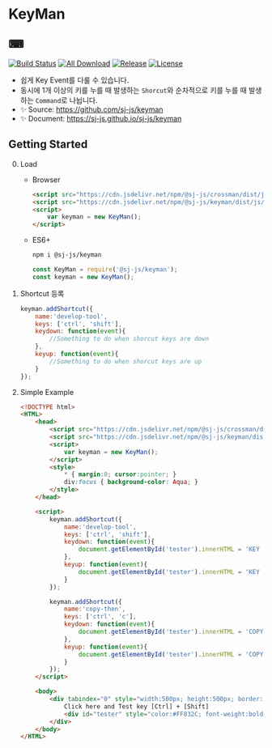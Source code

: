 # KeyMan
## ⌨
[![Build Status](https://travis-ci.org/sj-js/keyman.svg?branch=master)](https://travis-ci.org/sj-js/keyman)
[![All Download](https://img.shields.io/github/downloads/sj-js/keyman/total.svg)](https://github.com/sj-js/keyman/releases)
[![Release](https://img.shields.io/github/release/sj-js/keyman.svg)](https://github.com/sj-js/keyman/releases)
[![License](https://img.shields.io/github/license/sj-js/keyman.svg)](https://github.com/sj-js/keyman/releases)

- 쉽게 Key Event를 다룰 수 있습니다.
- 동시에 1개 이상의 키를 누를 때 발생하는 `Shorcut`와 순차적으로 키를 누를 때 발생하는 `Command`로 나뉩니다.
- ✨ Source: https://github.com/sj-js/keyman
- ✨ Document: https://sj-js.github.io/sj-js/keyman



## Getting Started

0. Load
    - Browser
        ```html    
        <script src="https://cdn.jsdelivr.net/npm/@sj-js/crossman/dist/js/crossman.min.js"></script>
        <script src="https://cdn.jsdelivr.net/npm/@sj-js/keyman/dist/js/keyman.min.js"></script>
        <script>
            var keyman = new KeyMan();
        </script>
        ```
    - ES6+ 
        ```bash
        npm i @sj-js/keyman
        ```
        ```js
        const KeyMan = require('@sj-js/keyman');
        const keyman = new KeyMan();
        ```

1. Shortcut 등록
    ```js
    keyman.addShortcut({   
        name:'develop-tool',
        keys: ['ctrl', 'shift'],
        keydown: function(event){
            //Something to do when shorcut keys are down             
        },
        keyup: function(event){
            //Something to do when shorcut keys are up
        }
    });
    ```

2. Simple Example
    ```html 
    <!DOCTYPE html>
    <HTML>
        <head>
            <script src="https://cdn.jsdelivr.net/npm/@sj-js/crossman/dist/js/crossman.min.js"></script>
            <script src="https://cdn.jsdelivr.net/npm/@sj-js/keyman/dist/js/keyman.min.js"></script>
            <script>
                var keyman = new KeyMan();
            </script>
            <style>
                * { margin:0; cursor:pointer; }
                div:focus { background-color: Aqua; }
            </style>
        </head>
    
        <script>
            keyman.addShortcut({
                name:'develop-tool',
                keys: ['ctrl', 'shift'],
                keydown: function(event){
                    document.getElementById('tester').innerHTML = 'KEY ON';
                },
                keyup: function(event){
                    document.getElementById('tester').innerHTML = 'KEY OFF';
                }
            });
    
            keyman.addShortcut({
                name:'copy-then',
                keys: ['ctrl', 'c'],
                keydown: function(event){
                    document.getElementById('tester').innerHTML = 'COPY ON';
                },
                keyup: function(event){
                    document.getElementById('tester').innerHTML = 'COPY AND..';
                }
            });
        </script>
    
        <body>
            <div tabindex="0" style="width:500px; height:500px; border:1px solid black;">
                Click here and Test key [Ctrl] + [Shift]
                <div id="tester" style="color:#FF832C; font-weight:bold;"></div>
            </div>
        </body>
    </HTML>
    ```
    
